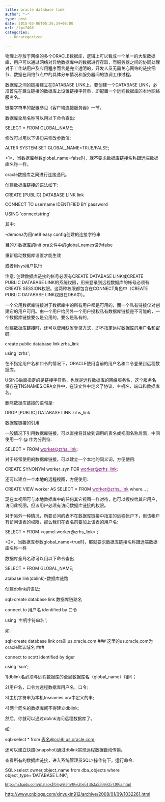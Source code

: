 ```yaml
---
title: oracle database link
author: "-"
type: post
date: 2015-03-06T05:26:34+00:00
url: /?p=7408
categories:
  - Uncategorized

---
```

物理上存放于网络的多个ORACLE数据库，逻辑上可以看成一个单一的大型数据库，用户可以通过网络对异地数据库中的数据进行存取，而服务器之间的协同处理对于工作站用户及应用程序而言是完全透明的，开发人员无需关心网络的链接细节、数据在网络节点中的具体分布情况和服务器间的协调工作过程。

数据库之间的链接建立在DATABASE LINK上。要创建一个DATABASE LINK，必须首先在建立链接的数据库上设置链接字符串，即配置一个远程数据库的本地网络服务名。

链接字符串的配置参见《客户端连接服务器》一节。
  
数据库全局名称可以用以下命令查出: 

SELECT * FROM GLOBAL_NAME;

修改可以用以下语句来修改参数值: 

ALTER SYSTEM SET GLOBAL_NAME=TRUE/FALSE;

<1>、当数据库参数global_name=false时，就不要求数据库链接名称跟远端数据库名称一样。

oracle数据库之间进行连接通讯。
  
创建数据库链接的语法如下: 
  
CREATE [PUBLIC] DATABASE LINK link

CONNECT TO username IDENTIFIED BY password

USING 'connectstring'

其中: 
  
-demona为用net8 easy config创建的连接字符串
  
目的方数据库的init.ora文件中的global_names设为false
  
重新启动数据库设置才能生效
  
或者用sys用户执行

注意: 创建数据库链接的帐号必须有CREATE DATABASE LINK或CREATE PUBLIC DATABASE LINK的系统权限，用来登录到远程数据库的帐号必须有CREATE SESSION权限。这两种权限都包含在CONNECT角色中（CREATE PUBLIC DATABASE LINK权限在DBA中）。

一个公用数据库链接对于数据库中的所有用户都是可用的，而一个私有链接仅对创建它的用户可用。由一个用户给另外一个用户授权私有数据库链接是不可能的，一个数据库链接要么是公用的，要么是私有的。

创建数据库链接时，还可以使用缺省登录方式，即不指定远程数据库的用户名和密码: 

create public database link zrhs_link

using 'zrhs';

在不指定用户名和口令的情况下，ORACLE使用当前的用户名和口令登录到远程数据库。

USING后面指定的是链接字符串，也就是远程数据库的网络服务名，这个服务名保存在TNSNAMES.ORA文件中，在该文件中定义了协议、主机名、端口和数据库名。

删除数据库链接的语句是: 

DROP [PUBLIC] DATABASE LINK zrhs_link

数据库链接的引用

一般情况下引用数据库链接，可以直接将其放到调用的表名或视图名称后面，中间使用一个 @ 作为分割符: 

SELECT * FROM [<span style="color: #800080;">worker@zrhs_link][1];

对于经常使用的数据库链接，可以建立一个本地的同义词，方便使用: 

CREATE SYNONYM worker_syn FOR [<span style="color: #800080;">worker@zrhs_link][1];

还可以建立一个本地的远程视图，方便使用: 

CREATE VIEW worker AS SELECT * FROM [<span style="color: #800080;">worker@zrhs_link][1] where… ;

现在本视图可与本地数据库中的任何其它视图一样对待，也可以授权给其它用户，访问此视图，但该用户必须有访问数据库链接的权限。

对于另外一种情况，所要访问的表不在数据库链接中指定的远程帐户下，但该帐户有访问该表的权限，那么我们在表名前要加上该表的用户名: 

SELECT * FROM <camel.worker@zrhs_link> ;

<2>、当数据库参数global_name=true时，那就要求数据库链接名称跟远端数据库名称一样
  
数据库全局名称可以用以下命令查出

SELECT * FROM GLOBAL_NAME;

atabase link(dblink)-数据库链路
  
创建dblink的语法: 
  
sql>create database link 数据库链路名
  
connect to 用户名 identified by 口令
  
using '主机字符串名';
  
如: 
  
sql>create database link ora9i.us.oracle.com ### 这里的us.oracle.com为oracle默认域名 ###
  
connect to scott identified by tiger
  
using 'sun';

1)dblink名必须与远程数据库的全局数据库名（global_name）相同；
  
2)用户名，口令为远程数据库用户名，口令;
  
3)主机字符串为本机tnsnames.ora中定义的串;
  
4)两个同名的数据库间不得建立dblink;
  
然后，你就可以通过dblink访问远程数据库了。
  
如: 
  
sql>select * from 表名@ora9i.us.oracle.com;
  
还可以建立快照(snapshot)通过dblink实现远程数据自动传输。

查看所有的数据库链接，进入系统管理员SQL>操作符下，运行命令: 

SQL>select owner,object_name from dba_objects where object_type='DATABASE LINK';

<span style="font-family: Verdana;">http://hi.baidu.com/mataoxf/blog/item/86e2be51db2a538e8d54306a.html

http://www.cnblogs.com/xinyuxin912/archive/2008/01/09/1032261.html

 [1]: mailto:worker@zrhs_link